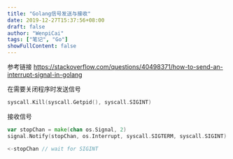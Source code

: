 ```yaml
---
title: "Golang信号发送与接收"
date: 2019-12-27T15:37:56+08:00
draft: false
author: "WenpiCai"
tags: ["笔记", "Go"]
showFullContent: false
---
```


参考链接 https://stackoverflow.com/questions/40498371/how-to-send-an-interrupt-signal-in-golang

在需要关闭程序时发送信号

```go
syscall.Kill(syscall.Getpid(), syscall.SIGINT)
```

接收信号

```go
var stopChan = make(chan os.Signal, 2)
signal.Notify(stopChan, os.Interrupt, syscall.SIGTERM, syscall.SIGINT)

<-stopChan // wait for SIGINT
```

